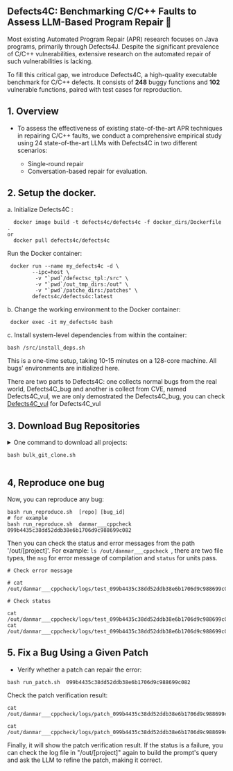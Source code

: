 ## Defects4C: Benchmarking C/C++ Faults to Assess LLM-Based Program Repair 👋

Most existing Automated Program Repair (APR) research focuses on Java programs, primarily through Defects4J. Despite the significant prevalence of C/C++ vulnerabilities, extensive research on the automated repair of such vulnerabilities is lacking.

To fill this critical gap, we introduce Defects4C, a high-quality executable benchmark for C/C++ defects. It consists of **248** buggy functions and **102** vulnerable functions, paired with test cases for reproduction.




## 1. Overview

- To assess the effectiveness of existing state-of-the-art APR techniques in repairing C/C++ faults, we conduct a comprehensive empirical study using 24 state-of-the-art LLMs with Defects4C in two different scenarios:

  - Single-round repair
  - Conversation-based repair for evaluation. 



## 2. Setup the docker. 

a. Initialize Defects4C :

```shell
  docker image build -t defects4c/defects4c -f docker_dirs/Dockerfile .
or 
  docker pull defects4c/defects4c
```
Run the Docker container:

```
 docker run --name my_defects4c -d \
        --ipc=host \
         -v "`pwd`/defectsc_tpl:/src" \
         -v "`pwd`/out_tmp_dirs:/out" \
         -v "`pwd`/patche_dirs:/patches" \
        defects4c/defects4c:latest
```

b. Change the working environment to the Docker container:

```
 docker exec -it my_defects4c bash
```

c. Install system-level dependencies from within the container:

```
bash /src/install_deps.sh 
```

This is a one-time setup, taking 10-15 minutes on a 128-core machine. All bugs' environments are initialized here.

There are two parts to Defects4C: one collects normal bugs from the real world, Defects4C_bug and another is collect from CVE, named Defects4C_vul, we are only demostrated the Defects4C_bug, you can check [Defects4C_vul](Defects4C_vul.md) for Defects4C_vul

## 3. Download Bug Repositories

<details>

<summary>One command to download all projects:

```
bash bulk_git_clone.sh
```

</summary>

### You can also check out projects one by one


- List Projects

```shell
find projects* -name '*bug*json'|xargs jq '.[]|select(.unittest.status=="success2")|.url'|awk -F "/commits/" '{print $1}'|sort |uniq -c
```

- List the buglist for a specific project (list -r [project] ):

```
jq ".[]|.commit_after" projects_v1/[repo]/bugs_list_new.json

#for example
jq ".[]|.commit_after" projects_v1/danmar___cppcheck/bugs_list_new.json

```

- Get information for a specific bug (info [bug_id]):

```
jq '.[]|select(.commit_after=="[commit_after]")|.' projects_v1/[repo]/bugs_list_new.json
#for example
jq '.[]|select(.commit_after=="d2284ddbcd2a70b4a39047ae32b1c5662060407f")|.' projects_v1/danmar___cppcheck/bugs_list_new.json
```

- Checkout a buggy source code and reproduce the UnitTest pair (reproduce [bug_id]):
```
bash bulk_git_clone.sh [repo]
# or git clone one project or all projects 
bash bulk_git_clone.sh danmar___cppcheck
bash bulk_git_clone.sh 
```

</details>

## 4, Reproduce one bug
Now, you can reproduce any bug:

```
bash run_reproduce.sh  [repo] [bug_id]
# for example
bash run_reproduce.sh  danmar___cppcheck 099b4435c38dd52ddb38e6b1706d9c988699c082

```
Then you can check the status and error messages from the path '/out/[project]'. For example: `ls /out/danmar___cppcheck `, there are two file types, the `msg` for error message of compilation and `status` for units pass.

```
# Check error message

# cat  /out/danmar___cppcheck/logs/test_099b4435c38dd52ddb38e6b1706d9c988699c082_fix.msg

# Check status

cat  /out/danmar___cppcheck/logs/test_099b4435c38dd52ddb38e6b1706d9c988699c082_fix.status
cat  /out/danmar___cppcheck/logs/test_099b4435c38dd52ddb38e6b1706d9c988699c082_buggy.status
```

## 5. Fix a Bug Using a Given Patch

- Verify whether a patch can repair the error:

```
bash run_patch.sh  099b4435c38dd52ddb38e6b1706d9c988699c082

```

Check the patch verification result:



```
cat  /out/danmar___cppcheck/logs/patch_099b4435c38dd52ddb38e6b1706d9c988699c082_01d594477413b345316d0c0e2acbe8e9.msg

cat  /out/danmar___cppcheck/logs/patch_099b4435c38dd52ddb38e6b1706d9c988699c082_01d594477413b345316d0c0e2acbe8e9.status

```


</details>
Finally, it will show the patch verification result. If the status is a failure, you can check the log file in "/out/[project]" again to build the prompt's query and ask the LLM to refine the patch, making it correct.




